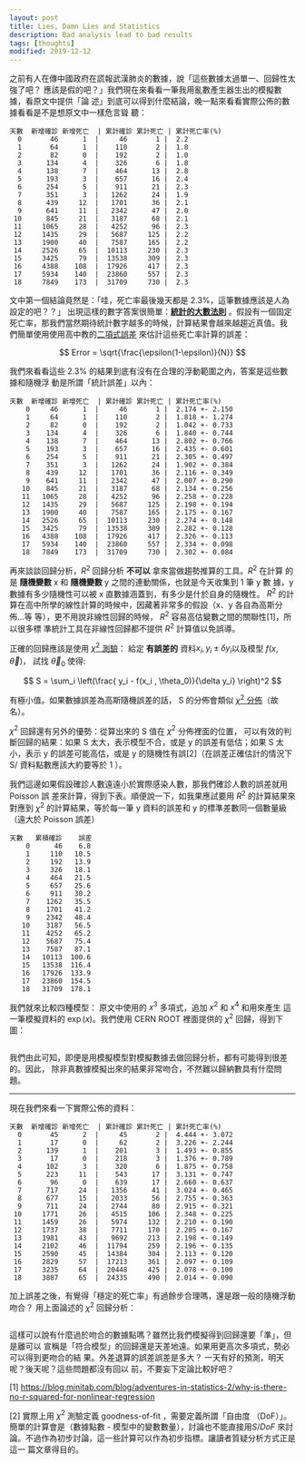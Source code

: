 ```yaml
---
layout: post
title: Lies, Damn Lies and Statistics
description: Bad analysis lead to bad results
tags: [thoughts]
modified: 2019-12-12
---
```



之前有人在傳中國政府在謊報武漢肺炎的數據，說「這些數據太過單一、回歸性太強了吧？
應該是假的吧？」我們現在來看看一筆我用亂數產生器生出的模擬數據，看原文中提供「論
述」到底可以得到什麼結論，晚一點來看看實際公佈的數據看看是不是想原文中一樣危言聳
聽：

```
天數  新增確診 新增死亡  | 累計確診 累計死亡 | 累計死亡率(%)
  0       46      1  |     46       1 |  2.2
  1       64      1  |    110       2 |  1.8
  2       82      0  |    192       2 |  1.0
  3      134      4  |    326       6 |  1.8
  4      138      7  |    464      13 |  2.8
  5      193      3  |    657      16 |  2.4
  6      254      5  |    911      21 |  2.3
  7      351      3  |   1262      24 |  1.9
  8      439     12  |   1701      36 |  2.1
  9      641     11  |   2342      47 |  2.0
 10      845     21  |   3187      68 |  2.1
 11     1065     28  |   4252      96 |  2.3
 12     1435     29  |   5687     125 |  2.2
 13     1900     40  |   7587     165 |  2.2
 14     2526     65  |  10113     230 |  2.3
 15     3425     79  |  13538     309 |  2.3
 16     4388    108  |  17926     417 |  2.3
 17     5934    140  |  23860     557 |  2.3
 18     7849    173  |  31709     730 |  2.3
```

文中第一個結論竟然是：「哇，死亡率最後幾天都是 2.3%，這筆數據應該是人為設定的吧？？」
出現這樣的數字答案很簡單：[**統計的大數法則**](https://zh.wikipedia.org/wiki/%E5%A4%A7%E6%95%B0%E5%AE%9A%E5%BE%8B)
。假設有一個固定死亡率，那我們當然期待統計數字越多的時候，計算結果會越來越趨近真值。我
們簡單使用使用高中教的[二項式誤差](https://zh.wikipedia.org/wiki/%E4%BA%8C%E9%A0%85%E5%88%86%E4%BD%88)
來估計這些死亡率計算的誤差：

$$
Error = \sqrt{\frac{\epsilon(1-\epsilon)}{N}}
$$

我們來看看這些 2.3% 的結果到底有沒有在合理的浮動範圍之內，答案是這些數據和隨機浮
動是所謂「統計誤差」以內：

```
天數  新增確診 新增死亡  | 累計確診 累計死亡 | 累計死亡率(%)
    0     46      1  |     46       1 |  2.174 +- 2.150
    1     64      1  |    110       2 |  1.818 +- 1.274
    2     82      0  |    192       2 |  1.042 +- 0.733
    3    134      4  |    326       6 |  1.840 +- 0.744
    4    138      7  |    464      13 |  2.802 +- 0.766
    5    193      3  |    657      16 |  2.435 +- 0.601
    6    254      5  |    911      21 |  2.305 +- 0.497
    7    351      3  |   1262      24 |  1.902 +- 0.384
    8    439     12  |   1701      36 |  2.116 +- 0.349
    9    641     11  |   2342      47 |  2.007 +- 0.290
   10    845     21  |   3187      68 |  2.134 +- 0.256
   11   1065     28  |   4252      96 |  2.258 +- 0.228
   12   1435     29  |   5687     125 |  2.198 +- 0.194
   13   1900     40  |   7587     165 |  2.175 +- 0.167
   14   2526     65  |  10113     230 |  2.274 +- 0.148
   15   3425     79  |  13538     309 |  2.282 +- 0.128
   16   4388    108  |  17926     417 |  2.326 +- 0.113
   17   5934    140  |  23860     557 |  2.334 +- 0.098
   18   7849    173  |  31709     730 |  2.302 +- 0.084
```

再來談談回歸分析，$R^2$ 回歸分析 **不可以** 拿來當做趨勢推算的工具。$R^2$ 在計算
的是 **隨機變數** x 和 **隨機變數** y 之間的連動關係，也就是今天收集到 1 筆 y 數
據，y 數據有多少隨機性可以被 x 直數據涵蓋到，有多少是什於自身的隨機性。 $R^2$ 的計
算在高中所學的線性計算的時候中，因藏著非常多的假設（x、y 各自為高斯分佈...等
等），更不用說非線性回歸的時候， $R^2$ 容易高估變數之間的關聯性\[1\]，所以很多標
準統計工具在非線性回歸都不提供 $R^2$ 計算值以免誤導。

正確的回歸應該是使用 [$\chi^2$ 測驗](https://en.wikipedia.org/wiki/Chi-squared_test)：
給定 **有誤差的** 資料${x_i, y_i \pm \delta y_i}$以及模型 $f(x,\vec\theta)$，
試找 $\vec\theta_0$ 使得:

$$
S = \sum_i \left(\frac{ y_i - f(x_i , \theta_0)}{\delta y_i} \right)^2
$$

有極小值。如果數據誤差為高斯隨機誤差的話， S 的分佈會類似 [$\chi^2$ 分佈](https://zh.wikipedia.org/wiki/%E5%8D%A1%E6%96%B9%E5%88%86%E4%BD%88)（故名）。

$\chi^2$ 回歸還有另外的優勢：從算出來的 S 值在 $\chi^2$ 分佈裡面的位置，
可以有效的判斷回歸的結果：如果 S 太大，表示模型不合，或是 y 的誤差有低估；如果 S
太小，表示 y 的誤差可能高估，或是 y 的隨機性有誤\[2\]（在誤差正確估計的情況下 S/
資料點數應該大約要等於 1 ）。

我們這邊如果假設確診人數遠遠小於實際感染人數，那我們確診人數的誤差就用 Poisson 誤
差來計算，得到下表。順便說一下，如我果應試要用 $R^2$ 的計算結果來對應到 $\chi^2$
的計算結果，等於每一筆 y 資料的誤差和 y 的標準差數同一個數量級（遠大於 Poisson
誤差）

```
天數   累積確診    誤差
    0      46    6.8
    1     110   10.5
    2     192   13.9
    3     326   18.1
    4     464   21.5
    5     657   25.6
    6     911   30.2
    7    1262   35.5
    8    1701   41.2
    9    2342   48.4
   10    3187   56.5
   11    4252   65.2
   12    5687   75.4
   13    7587   87.1
   14   10113  100.6
   15   13538  116.4
   16   17926  133.9
   17   23860  154.5
   18   31709  178.1
```

我們就來比較四種模型： 原文中使用的 $x^3$ 多項式，追加 $x^2$ 和 $x^4$ 和用來產生
這一筆模擬資料的 $\exp(x)$。我們使用 CERN ROOT 裡面提供的 $\chi^2$ 回歸，得到下圖：

<img src="{{site.url}}/images/posts/20200207/test_sim.png" alt="">

我們由此可知，即便是用模擬模型對模擬數據去做回歸分析，都有可能得到很差的。因此，
除非真數據模擬出來的結果非常吻合，不然難以歸納數具有什麼問題。


---

現在我們來看一下實際公佈的資料：

```
天數  新增確診 新增死亡  | 累計確診 累計死亡 | 累計死亡率(%)
  0       45      2  |     45       2 |  4.444 +- 3.072
  1       17      0  |     62       2 |  3.226 +- 2.244
  2      139      1  |    201       3 |  1.493 +- 0.855
  3       17      0  |    218       3 |  1.376 +- 0.789
  4      102      3  |    320       6 |  1.875 +- 0.758
  5      223     11  |    543      17 |  3.131 +- 0.747
  6       96      0  |    639      17 |  2.660 +- 0.637
  7      717     24  |   1356      41 |  3.024 +- 0.465
  8      677     15  |   2033      56 |  2.755 +- 0.363
  9      711     24  |   2744      80 |  2.915 +- 0.321
 10     1771     26  |   4515     106 |  2.348 +- 0.225
 11     1459     26  |   5974     132 |  2.210 +- 0.190
 12     1737     38  |   7711     170 |  2.205 +- 0.167
 13     1981     43  |   9692     213 |  2.198 +- 0.149
 14     2102     46  |  11794     259 |  2.196 +- 0.135
 15     2590     45  |  14384     304 |  2.113 +- 0.120
 16     2829     57  |  17213     361 |  2.097 +- 0.109
 17     3235     64  |  20448     425 |  2.078 +- 0.100
 18     3887     65  |  24335     490 |  2.014 +- 0.090
```

加上誤差之後，有覺得「穩定的死亡率」有過餘步合理嗎，還是跟一般的隨機浮動吻合？
用上面論述的 $\chi^2$ 回歸分析：

<img src="{{site.url}}/images/posts/20200207/test_real.png" alt="">

這樣可以說有什麼過於吻合的數據點嗎？雖然比我們模擬得到回歸還要「準」，但是離可以
宣稱是「符合模型」的回歸還是天差地遠。如果用更高次多項式，勢必可以得到更吻合的結
果。外差退算的誤差誤差是多大？ 一天有好的預測，明天呢？後天呢？這些問題都沒有回以
前，不要妄下定論比較好吧？


\[1\] https://blog.minitab.com/blog/adventures-in-statistics-2/why-is-there-no-r-squared-for-nonlinear-regression

\[2\] 實際上用 $\chi^2$ 測驗定義 goodness-of-fit ，需要定義所謂「自由度
（DoF）」。簡單的計算會是（數據點數 - 模型中的變數數量），討論也不能直接用$S/DoF$
來討論。不過作為初步討論，這一些計算可以作為初步指標。讓讀者質疑分析方式正是這一
篇文章得目的。